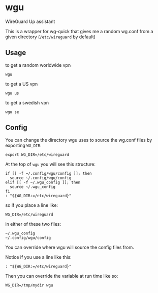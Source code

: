 # wgu
WireGuard Up assistant

This is a wrapper for wg-quick that gives me a random wg.conf from a given directory (`/etc/wireguard` by default)

## Usage

to get a random worldwide vpn

```
wgu
```

to get a US vpn

```
wgu us
```

to get a swedish vpn

```
wgu se
```

## Config

You can change the directory wgu uses to source the wg.conf files by exporting `WG_DIR`:

```
export WG_DIR=/etc/wireguard
```

At the top of `wgu` you will see this structure:

```
if [[ -f ~/.config/wgu/config ]]; then
  source ~/.config/wgu/config
elif [[ -f ~/.wgu_config ]]; then
  source ~/.wgu_config
fi
: "${WG_DIR:=/etc/wireguard}"
```

so if you place a line like:

```
WG_DIR=/etc/wireguard
```

in either of these two files:

```
~/.wgu_config
~/.config/wgu/config
```

You can override where wgu will source the config files from.

Notice if you use a line like this:

```
: "${WG_DIR:=/etc/wireguard}"
```

Then you can override the variable at run time like so:

```
WG_DIR=/tmp/mydir wgu
```
